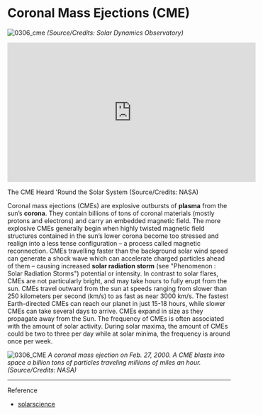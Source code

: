 # Coronal Mass Ejections (CME)

![0306_cme](./static/0306_cme.jpg)
*(Source/Credits:  Solar Dynamics Observatory)*

<iframe width="560" height="315" src="https://www.youtube.com/embed/gAOEG9cf_H0" frameborder="0" allow="accelerometer; autoplay; encrypted-media; gyroscope; picture-in-picture" allowfullscreen></iframe>

The CME Heard 'Round the Solar System
(Source/Credits: NASA)

Coronal mass ejections (CMEs) are explosive outbursts of **plasma** from the sun’s **corona**.   They contain billions of tons of coronal materials (mostly protons and electrons) and carry an embedded magnetic field.
The more explosive CMEs generally begin when highly twisted magnetic field structures contained in the sun’s lower corona become too stressed and realign into a less tense configuration – a process called magnetic reconnection. CMEs travelling faster than the background solar wind speed can generate a shock wave which can accelerate charged particles ahead of them – causing increased **solar radiation storm** (see "Phenomenon : Solar Radiation Storms") potential or intensity. 
In contrast to solar flares, CMEs are not particularly bright, and may take hours to fully erupt from the sun. CMEs travel outward from the sun at speeds ranging from slower than 250 kilometers per second (km/s) to as fast as near 3000 km/s. The fastest Earth-directed CMEs can reach our planet in just 15-18 hours, while slower CMEs can take several days to arrive. CMEs expand in size as they propagate away from the Sun.
The frequency of CMEs is often associated with the amount of solar activity. During solar maxima, the amount of CMEs could be two to three per day while at solar minima, the frequency is around once per week.

![0306_CME](./static/0306_CME.gif)
*A coronal mass ejection on Feb. 27, 2000. A CME blasts into space a billion tons of particles traveling millions of miles an hour. (Source/Credits: NASA)*

 ---

Reference 

- [solarscience](https://solarscience.msfc.nasa.gov/CMEs.shtml)